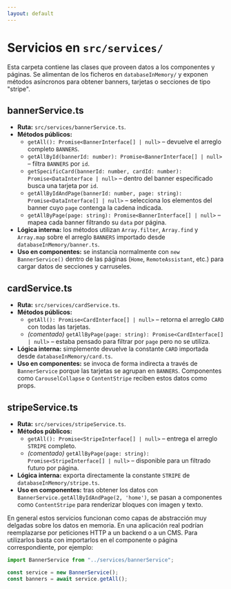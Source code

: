 ```yaml
---
layout: default
---
```


# Servicios en `src/services/`

Esta carpeta contiene las clases que proveen datos a los componentes y páginas. Se alimentan de los ficheros en `databaseInMemory/` y exponen métodos asíncronos para obtener banners, tarjetas o secciones de tipo "stripe".

## bannerService.ts
- **Ruta:** `src/services/bannerService.ts`.
- **Métodos públicos:**
  - `getAll(): Promise<BannerInterface[] | null>` – devuelve el arreglo completo `BANNERS`.
  - `getAllById(bannerId: number): Promise<BannerInterface[] | null>` – filtra `BANNERS` por `id`.
  - `getSpecificCard(bannerId: number, cardId: number): Promise<DataInterface | null>` – dentro del banner especificado busca una tarjeta por `id`.
  - `getAllByIdAndPage(bannerId: number, page: string): Promise<DataInterface[] | null>` – selecciona los elementos del banner cuyo `page` contenga la cadena indicada.
  - `getAllByPage(page: string): Promise<BannerInterface[] | null>` – mapea cada banner filtrando su `data` por página.
- **Lógica interna:** los métodos utilizan `Array.filter`, `Array.find` y `Array.map` sobre el arreglo `BANNERS` importado desde `databaseInMemory/banner.ts`.
- **Uso en componentes:** se instancia normalmente con `new BannerService()` dentro de las páginas (`Home`, `RemoteAssistant`, etc.) para cargar datos de secciones y carruseles.

## cardService.ts
- **Ruta:** `src/services/cardService.ts`.
- **Métodos públicos:**
  - `getAll(): Promise<CardInterface[] | null>` – retorna el arreglo `CARD` con todas las tarjetas.
  - *(comentado)* `getAllByPage(page: string): Promise<CardInterface[] | null>` – estaba pensado para filtrar por `page` pero no se utiliza.
- **Lógica interna:** simplemente devuelve la constante `CARD` importada desde `databaseInMemory/card.ts`.
- **Uso en componentes:** se invoca de forma indirecta a través de `BannerService` porque las tarjetas se agrupan en `BANNERS`. Componentes como `CarouselCollapse` o `ContentStripe` reciben estos datos como props.

## stripeService.ts
- **Ruta:** `src/services/stripeService.ts`.
- **Métodos públicos:**
  - `getAll(): Promise<StripeInterface[] | null>` – entrega el arreglo `STRIPE` completo.
  - *(comentado)* `getAllByPage(page: string): Promise<StripeInterface[] | null>` – disponible para un filtrado futuro por página.
- **Lógica interna:** exporta directamente la constante `STRIPE` de `databaseInMemory/stripe.ts`.
- **Uso en componentes:** tras obtener los datos con `BannerService.getAllByIdAndPage(2, 'home')`, se pasan a componentes como `ContentStripe` para renderizar bloques con imagen y texto.

En general estos servicios funcionan como capas de abstracción muy delgadas sobre los datos en memoria. En una aplicación real podrían reemplazarse por peticiones HTTP a un backend o a un CMS. Para utilizarlos basta con importarlos en el componente o página correspondiente, por ejemplo:

```ts
import BannerService from "../services/bannerService";

const service = new BannerService();
const banners = await service.getAll();
```

